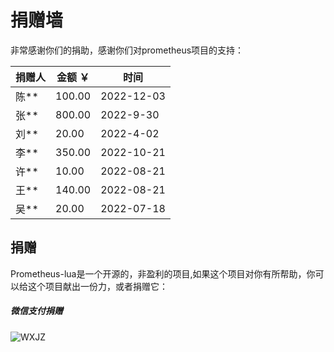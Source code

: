 # 捐赠墙
非常感谢你们的捐助，感谢你们对prometheus项目的支持：

| 捐赠人 | 金额 ￥ | 时间 |
| ----------- | ---------- | ---------- |
| 陈**         | 100.00 | 2022-12-03 |
| 张**         | 800.00 | 2022-9-30 |
| 刘**         | 20.00 | 2022-4-02 |
| 李**         | 350.00 | 2022-10-21 | 
| 许** | 10.00 | 2022-08-21 |
| 王** | 140.00 | 2022-08-21 |
| 吴** | 20.00 | 2022-07-18 |

## 捐赠
Prometheus-lua是一个开源的，非盈利的项目,如果这个项目对你有所帮助，你可以给这个项目献出一份力，或者捐赠它：
##### 微信支付捐赠

![WXJZ](https://user-images.githubusercontent.com/88782291/210487451-a3c4980b-a0fe-4d3a-8b45-127ae177d1c5.jpg)
